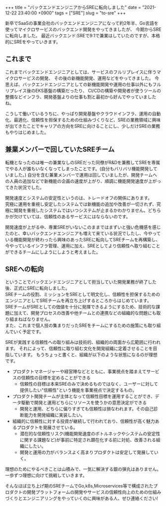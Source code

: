 +++
title = "バックエンドエンジニアからSREに転向しました"
date = "2021-12-22 23:40:00 +0900"
tags = ["SRE"]
slug = "to-sre"
+++

新卒でSaaSの事業会社のバックエンドエンジニアになって約2年半、Go言語を使ってマイクロサービスのバックエンド開発をやってきましたが、
今期からSREに転向しました。
最近バックエンド:SREで9:1で兼業はしていたのですが、本格的にSREをやっていきます。

<!--more-->

## これまで

これまでバックエンドエンジニアとしては、サービスのフルリプレイスに伴うマイクロサービスの開発、
その後の新機能開発、運用などをやってきました。
今思えば、バックエンドエンジニアとしての新機能開発や運用の仕事以外にもフルリプレイス後のEKS基盤の構築だったり、
CI/CDの構築や開発者が使うツールの整備などインフラ、開発基盤よりの仕事も割と最初から好んでやっていましたね。


こうして働いているうちに、やっぱり開発基盤やクラウドインフラ、運用の自動化、最適化、信頼性を担保するための仕組みづくりなど、SREの業務領域に興味が出てきたことでキャリアの方向をSREに向けることにし、少しだけSREの業務もやりはじめました。


## 兼業メンバーで回していたSREチーム

転機となったのは唯一の兼業なしのSREだった同僚がR&Dを兼務してSREを専属でやる人が誰もいなくなってしまったことです。(自分もバリバリ機能開発していました。)
自分を含む兼業メンバーで運用は回していましたが、開発チームへの人員の追加などで新機能の企画の速度が上がり、順調に機能開発速度が上がってきた状況でした。

開発速度とシステムの安定性というのは、トレードオフの関係にあります。<br>
究極に運用を重視し安定したシステムでは新機能の追加や改善が一切されず、究極に開発を重視したシステムではいつシステムが止まるかわかりません。どちらかが欠けていては、信頼性のあるサービスにはならないのです。

開発速度が上がる中、専業SREがいないこのままではまずいと強い危機感を感じたのと、幸いバックエンドエンジニアも増えて来ている状況でしたし、今やっている機能開発が終わったら興味のあったSREに転向してSREチームを再構築し、今やっているインフラ管理、運用に加え、SREとしてより信頼性へ取り組むことができるチームにしようにしようと考えました。

## SREへの転向

ということでバックエンドエンジニアとして担当していた開発業務が終了した後、正式にSREに転向しました。<br>
SREチームの役割、ミッションをSREとして明文化し、信頼性を担保するためのエンジニアとしてSREチームを再立ち上げするところからはじめています。<br>
SREチームがSREとしての価値を十分に発揮できるようにするため、技術的な課題に加えて、開発プロセスの改善や他チームとの連携などの組織的な問題にも取り組まねばなりません。<br>
また、これまで個人技の集まりだったSREをチームにするための施策にも取り組んでいく予定です。<br>

SREが実践する信頼性への取り組みは技術的、組織的の両面から広範囲に行われます。
それによって、信頼性に取り組む文化を開発組織に定着させることを目指しています。
もうちょっと書くと、組織が以下のような状態になるのが理想です。

* プロダクトマネージャーや経営陣などとともに、事業視点を踏まえてサービスの信頼性の目標を定めることができる
	- 信頼性の目標は本来SREのみで決めるものではなく、ユーザーに対して提供したい"信頼性"という機能を事業視点で決定するもの。
* プロダクト開発チームが主体となって信頼性目標を運用することができ、データ駆動で開発と運用どちらにリソースを使うかの意思決定ができる
	- 開発と運用、どちらに偏りすぎても信頼性は損なわれます。その自己診断能力を開発組織に実装したい。
* 組織的に信頼性に対する投資が継続して行われており、信頼性が高く魅力あるプロダクトを発展させている。
	- 潜在的な信頼性リスク(機能開発速度のボトルネックやシステムの安定性に関する課題など)が事前に特定され顕在化する前に対処、改善される組織にしたい。
	- 開発と運用の力がバランスよく高まりプロダクトは安定して発展していく。

理想のためにやるべきことは山積みで、一気に解決する銀の弾丸はありません。
一歩ずつ理想に向けて挑戦していきます。

そんなほぼ立ち上げ期のSREチームでGo,k8s,Microservices等で構成されたプロダクトの開発プラットフォームの開発やサービスの信頼性向上のための仕組みづくりとエンジニアリングをやっていくのに興味がある人、ぜひ連絡ください!
